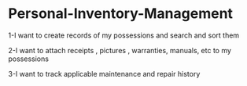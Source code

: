 # Personal-Inventory-Management

1-I want to create records of my possessions and search and sort them    

2-I want to attach receipts , pictures , warranties, manuals, etc to my possessions    

3-I want to track applicable maintenance and repair history